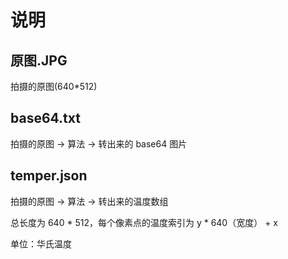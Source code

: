 # 说明

## 原图.JPG

拍摄的原图(640*512)

## base64.txt

拍摄的原图 -> 算法 -> 转出来的 base64 图片

## temper.json

拍摄的原图 -> 算法 -> 转出来的温度数组

总长度为 640 * 512，每个像素点的温度索引为 y * 640（宽度） + x

单位：华氏温度
